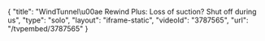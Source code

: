 {
    "title": "WindTunnel\u00ae Rewind Plus: Loss of suction? Shut off during us",
    "type": "solo",
    "layout": "iframe-static",
    "videoId": "3787565",
    "url": "\/tvpembed\/3787565"
}
